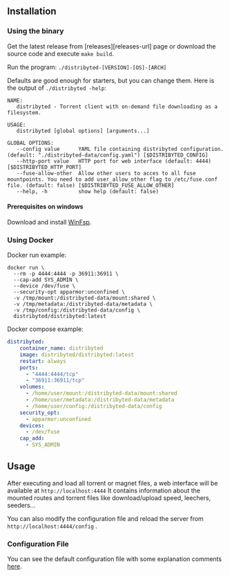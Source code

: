 ## Installation

### Using the binary

Get the latest release from [releases][releases-url] page or download the source code and execute `make build`.

Run the program: `./distribyted-[VERSION]-[OS]-[ARCH]`

Defaults are good enough for starters, but you can change them. Here is the output of `./distribyted -help`:

```text
NAME:
   distribyted - Torrent client with on-demand file downloading as a filesystem.

USAGE:
   distribyted [global options] [arguments...]

GLOBAL OPTIONS:
   --config value      YAML file containing distribyted configuration. (default: "./distribyted-data/config.yaml") [$DISTRIBYTED_CONFIG]
   --http-port value   HTTP port for web interface (default: 4444) [$DISTRIBYTED_HTTP_PORT]
   --fuse-allow-other  Allow other users to acces to all fuse mountpoints. You need to add user_allow_other flag to /etc/fuse.conf file. (default: false) [$DISTRIBYTED_FUSE_ALLOW_OTHER]
   --help, -h          show help (default: false)
```

#### Prerequisites on windows

Download and install [WinFsp](http://www.secfs.net/winfsp/).

### Using Docker

Docker run example:

```shell
docker run \
  --rm -p 4444:4444 -p 36911:36911 \
  --cap-add SYS_ADMIN \
  --device /dev/fuse \
  --security-opt apparmor:unconfined \
  -v /tmp/mount:/distribyted-data/mount:shared \
  -v /tmp/metadata:/distribyted-data/metadata \
  -v /tmp/config:/distribyted-data/config \
  distribyted/distribyted:latest
```

Docker compose example:

```yaml
distribyted:
    container_name: distribyted
    image: distribyted/distribyted:latest
    restart: always
    ports:
      - "4444:4444/tcp"
      - "36911:36911/tcp"
    volumes:
      - /home/user/mount:/distribyted-data/mount:shared
      - /home/user/metadata:/distribyted-data/metadata
      - /home/user/config:/distribyted-data/config
    security_opt:
      - apparmor:unconfined
    devices:
      - /dev/fuse
    cap_add:
      - SYS_ADMIN
```

## Usage

After executing and load all torrent or magnet files, a web interface will be available at `http://localhost:4444`
It contains information about the mounted routes and torrent files like download/upload speed, leechers, seeders...

You can also modify the configuration file and reload the server from `http://localhost:4444/config` .

### Configuration File

You can see the default configuration file with some explanation comments [here](https://github.com/distribyted/distribyted/blob/master/templates/config_template.yaml).
